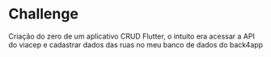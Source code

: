 # Challenge

Criação do zero de um aplicativo CRUD Flutter, o intuito era acessar a API do viacep e cadastrar dados das ruas no meu banco de dados do back4app
